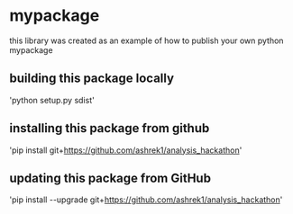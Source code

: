 # mypackage
this library was created as an example of how to publish your own python mypackage

## building this package locally
'python setup.py sdist'

## installing this package from github
'pip install git+https://github.com/ashrek1/analysis_hackathon'

## updating this package from GitHub
'pip install --upgrade git+https://github.com/ashrek1/analysis_hackathon'
